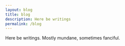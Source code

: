 ```yaml
---
layout: blog
title: blog
description: Here be writings
permalink: /blog
---
```


Here be writings. Mostly mundane, sometimes fanciful.